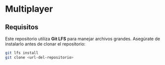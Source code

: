 # Multiplayer
## Requisitos
Este repositorio utiliza **Git LFS** para manejar archivos grandes. Asegúrate de instalarlo antes de clonar el repositorio:
```bash
git lfs install
git clone <url-del-repositorio>

